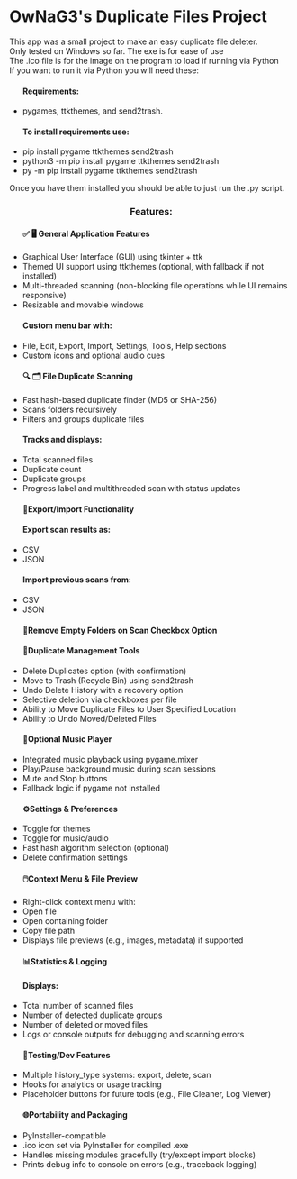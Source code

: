 <h1><b> OwNaG3's Duplicate Files Project</h1></b>

This app was a small project to make an easy duplicate file deleter.<br> 
Only tested on Windows so far. The exe is for ease of use<br>
The .ico file is for the image on the program to load if running via Python<br>
If you want to run it via Python you will need these:

<ul><h4>Requirements:</h4>
<li>pygames, ttkthemes, and send2trash. </li></ul>
<ul><h4>To install requirements use:</h4>
<li>pip install pygame ttkthemes send2trash<br></li>
<li>python3 -m pip install pygame ttkthemes send2trash<br></li>
<li>py -m pip install pygame ttkthemes send2trash<br></li></ul>

Once you have them installed you should be able to just run the .py script.<br>

<h3><p align="center">Features:</p></h3>

<ul><h4>✅ 🖥️ General Application Features</h4>
<li>Graphical User Interface (GUI) using tkinter + ttk</li>
<li>Themed UI support using ttkthemes (optional, with fallback if not installed)</li>
<li>Multi-threaded scanning (non-blocking file operations while UI remains responsive)</li>
<li>Resizable and movable windows</li>
<h4>Custom menu bar with:</h4>
<li>File, Edit, Export, Import, Settings, Tools, Help sections</li>
<li>Custom icons and optional audio cues</li></ul>

<ul><h4>🔍 🗂️ File Duplicate Scanning</h4>
<li>Fast hash-based duplicate finder (MD5 or SHA-256)</li>
<li>Scans folders recursively</li>
<li>Filters and groups duplicate files</li>
<h4>Tracks and displays:</h4>
<li>Total scanned files</li>
<li>Duplicate count</li>
<li>Duplicate groups</li>
<li>Progress label and multithreaded scan with status updates</li></ul>

<ul><h4>📂Export/Import Functionality</h4>
<h4>Export scan results as:</h4>
<li>CSV</li>
<li>JSON</li>
<h4>Import previous scans from:</h4>
<li>CSV</li>
<li>JSON</li></ul>

<ul><h4>📂Remove Empty Folders on Scan Checkbox Option</h4></ul>

<ul><h4>🧹Duplicate Management Tools</h4>
<li>Delete Duplicates option (with confirmation)</li>
<li>Move to Trash (Recycle Bin) using send2trash</li>
<li>Undo Delete History with a recovery option</li>
<li>Selective deletion via checkboxes per file</li>
<li>Ability to Move Duplicate Files to User Specified Location</li>
<li>Ability to Undo Moved/Deleted Files</li></ul>

<ul><h4>🎵Optional Music Player</h4>
<li>Integrated music playback using pygame.mixer</li>
<li>Play/Pause background music during scan sessions</li>
<li>Mute and Stop buttons</li>
<li>Fallback logic if pygame not installed</li></ul>

<ul><h4>⚙️Settings & Preferences</h4>
<li>Toggle for themes</li>
<li>Toggle for music/audio</li>
<li>Fast hash algorithm selection (optional)</li>
<li>Delete confirmation settings</li></ul>

<ul><h4>🖱️Context Menu & File Preview</h4>
<li>Right-click context menu with:</li>
<li>Open file</li>
<li>Open containing folder</li>
<li>Copy file path</li>
<li>Displays file previews (e.g., images, metadata) if supported</li></ul>

<ul><h4>📊Statistics & Logging</h4>
<h4>Displays:</h4>
<li>Total number of scanned files</li>
<li>Number of detected duplicate groups</li>
<li>Number of deleted or moved files</li>
<li>Logs or console outputs for debugging and scanning errors</li></ul>

<ul><h4>🧪Testing/Dev Features</h4>
<li>Multiple history_type systems: export, delete, scan</li>
<li>Hooks for analytics or usage tracking</li>
<li>Placeholder buttons for future tools (e.g., File Cleaner, Log Viewer)</li></ul>

<ul><h4>🌐Portability and Packaging</h4>
<li>PyInstaller-compatible</li>
<li>.ico icon set via PyInstaller for compiled .exe</li>
<li>Handles missing modules gracefully (try/except import blocks)</li>
<li>Prints debug info to console on errors (e.g., traceback logging)</li></ul>
